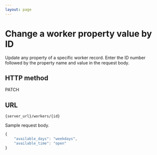 ```yaml
---
layout: page
---
```


# Change a worker property value by ID

Update any property of a specific worker record. Enter the ID number followed by the property name and value in the request body.

## HTTP method

PATCH

## URL

```shell
{server_url}/workers/{id}
```

Sample request body.

```js
{
    "available_days": "weekdays",
    "available_time": "open"
}
```